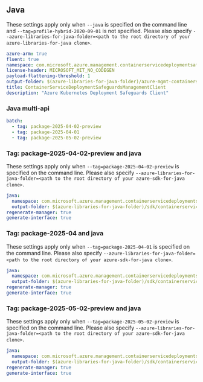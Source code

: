 ## Java

These settings apply only when `--java` is specified on the command line and `--tag=profile-hybrid-2020-09-01` is not specified.
Please also specify `--azure-libraries-for-java-folder=<path to the root directory of your azure-libraries-for-java clone>`.

``` yaml $(java)
azure-arm: true
fluent: true
namespace: com.microsoft.azure.management.containerservicedeploymentsafeguards
license-header: MICROSOFT_MIT_NO_CODEGEN
payload-flattening-threshold: 1
output-folder: $(azure-libraries-for-java-folder)/azure-mgmt-containerservicedeploymentsafeguards
title: ContainerServiceDeploymentSafeguardsManagementClient
description: "Azure Kubernetes Deployment Safeguards Client"
```

### Java multi-api

``` yaml $(java) && $(multiapi)
batch:
  - tag: package-2025-04-02-preview
  - tag: package-2025-04-01
  - tag: package-2025-05-02-preview
```

### Tag: package-2025-04-02-preview and java

These settings apply only when `--tag=package-2025-04-02-preview` is specified on the command line.
Please also specify `--azure-libraries-for-java-folder=<path to the root directory of your azure-sdk-for-java clone>`.

``` yaml $(tag) == 'package-2025-04-02-preview' && $(java) && $(multiapi)
java:
  namespace: com.microsoft.azure.management.containerservicedeploymentsafeguards.v2025_04_02_preview
  output-folder: $(azure-libraries-for-java-folder)/sdk/containerservice/mgmt-v2025_04_02_preview
regenerate-manager: true
generate-interface: true
```

### Tag: package-2025-04 and java

These settings apply only when `--tag=package-2025-04-01` is specified on the command line.
Please also specify `--azure-libraries-for-java-folder=<path to the root directory of your azure-sdk-for-java clone>`.

``` yaml $(tag) == 'package-2025-04-01' && $(java) && $(multiapi)
java:
  namespace: com.microsoft.azure.management.containerservicedeploymentsafeguards.v2025_04_01
  output-folder: $(azure-libraries-for-java-folder)/sdk/containerservice/mgmt-v2025_04_01
regenerate-manager: true
generate-interface: true
```

### Tag: package-2025-05-02-preview and java

These settings apply only when `--tag=package-2025-05-02-preview` is specified on the command line.
Please also specify `--azure-libraries-for-java-folder=<path to the root directory of your azure-sdk-for-java clone>`.

``` yaml $(tag) == 'package-2025-05-02-preview' && $(java) && $(multiapi)
java:
  namespace: com.microsoft.azure.management.containerservicedeploymentsafeguards.v2025_05_02_preview
  output-folder: $(azure-libraries-for-java-folder)/sdk/containerservice/mgmt-v2025_05_02_preview
regenerate-manager: true
generate-interface: true
```
